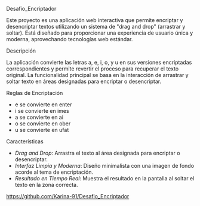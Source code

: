 Desafio_Encriptador 

Este proyecto es una aplicación web interactiva que permite encriptar y desencriptar textos utilizando un sistema de "drag and drop" (arrastrar y soltar). Está diseñado para proporcionar una experiencia de usuario única y moderna, aprovechando tecnologías web estándar.

Descripción

La aplicación convierte las letras a, e, i, o, y u en sus versiones encriptadas correspondientes y permite revertir el proceso para recuperar el texto original. La funcionalidad principal se basa en la interacción de arrastrar y soltar texto en áreas designadas para encriptar o desencriptar.

Reglas de Encriptación

- e se convierte en enter
- i se convierte en imes
- a se convierte en ai
- o se convierte en ober
- u se convierte en ufat

Características

- *Drag and Drop*: Arrastra el texto al área designada para encriptar o desencriptar.
- *Interfaz Limpia y Moderna*: Diseño minimalista con una imagen de fondo acorde al tema de encriptación.
- *Resultado en Tiempo Real*: Muestra el resultado en la pantalla al soltar el texto en la zona correcta.


https://github.com/Karina-91/Desafio_Encriptador
